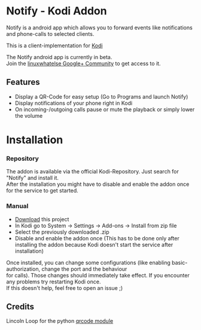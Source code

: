 Notify - Kodi Addon
===========

Notify is a android app which allows you to forward events like notifications and phone-calls to selected clients.

This is a client-implementation for <a href="http://kodi.tv/">Kodi</a>

The Notify android app is currently in beta.<br>
Join the <a href="https://plus.google.com/communities/116226315734023023610">linuxwhatelse Google+ Community</a> to get access to it.

## Features

- Display a QR-Code for easy setup (Go to Programs and launch Notify)
- Display notifications of your phone right in Kodi
- On incoming-/outgoing calls pause or mute the playback or simply lower the volume

# Installation
### Repository
The addon is available via the official Kodi-Repository. Just search for "Notify" and install it.<br>
After the installation you might have to disable and enable the addon once for the service to get started.

### Manual
- <a href="https://github.com/linuxwhatelse/notify-kodi/archive/master.zip">Download</a> this project<br>
- In Kodi go to System -> Settings -> Add-ons -> Install from zip file
- Select the previously downloaded .zip
- Disable and enable the addon once (This has to be done only after installing the addon because Kodi doesn't start the service after installation)


Once installed, you can change some configurations (like enabling basic-authorization, change the port and the behaviour<br>
for calls). Those changes should immediately take effect. If you encounter any problems try restarting Kodi once.<br>
If this doesn't help, feel free to open an issue ;)<br>


## Credits
Lincoln Loop for the python <a href="https://github.com/lincolnloop/python-qrcode">qrcode module</a>